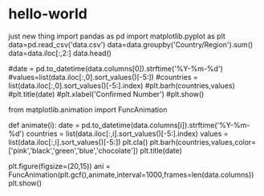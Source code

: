 # hello-world
just new thing
import pandas as pd
import matplotlib.pyplot as plt
data=pd.read_csv('data.csv')
data=data.groupby('Country/Region').sum()
data=data.iloc[:,2:]
data.head()

#date = pd.to_datetime(data.columns[0]).strftime('%Y-%m-%d')
#values=list(data.iloc[:,0].sort_values()[-5:])
#countries = list(data.iloc[:,0].sort_values()[-5:].index)
#plt.barh(countries,values)
#plt.title(date)
#plt.xlabel('Confirmed Number')
#plt.show()

from matplotlib.animation import FuncAnimation

def animate(i):
    date = pd.to_datetime(data.columns[i]).strftime('%Y-%m-%d')
    countries = list(data.iloc[:,i].sort_values()[-5:].index)
    values = list(data.iloc[:,i].sort_values()[-5:])
    plt.cla()
    plt.barh(countries,values,color=['pink','black','green','blue','chocolate'])
    plt.title(date)
 
plt.figure(figsize=(20,15))
ani = FuncAnimation(plt.gcf(),animate,interval=1000,frames=len(data.columns))
plt.show()
